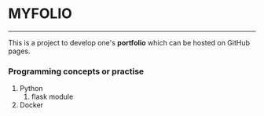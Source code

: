 # MYFOLIO

---

This is a project to develop one's **portfolio** which can be hosted on GitHub pages.


### Programming concepts or practise

1. Python
   1. flask module
2. Docker


